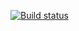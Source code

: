 [![Build status](https://ci.appveyor.com/api/projects/status/l9lh4x4dgff5esnp?svg=true)](https://ci.appveyor.com/project/TanyaSailor/carddelivery)
